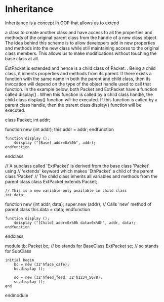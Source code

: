 # Inheritance

 Inheritance is a concept in OOP that allows us to extend

 <p>a class to create another class and have access to all the properties and methods of the original 
 parent class from the handle of a new class object.
 The idea behind this scheme is to allow developers add in new properties and methods into the new class while 
 still maintaining access to the original class members.
 This allows us to make modifications without touching the base class at all.</p>
 
 ExtPacket  is extended  and hence is a child class of Packet. . Being a child class, it inherits properties and methods from its parent. If there exists a function with the same name in both the parent and child class, then its invocation will depend on the type of the object handle used to call that function. In the example below, both Packet  and ExtPacket  have a function called display() . When this function is called by a child class handle, the child class display()  function will be executed. If this function is called by a parent class handle, then the parent class 
display()  function will be executed.


class Packet;
   int addr;

   function new (int addr);
      this.addr = addr;
   endfunction

	function display ();
		$display ("[Base] addr=0x%0h", addr);
	endfunction
endclass

// A subclass called 'ExtPacket' is derived from the base class 'Packet' using
// 'extends' keyword which makes 'EthPacket' a child of the parent class 'Packet'
// The child class inherits all variables and methods from the parent class
class ExtPacket extends Packet;

	// This is a new variable only available in child class
	int data; 		

   function new (int addr, data);
      super.new (addr); 	// Calls 'new' method of parent class
      this.data = data;
   endfunction

	function display ();
		$display ("[Child] addr=0x%0h data=0x%0h", addr, data);
	endfunction
endclass

module tb;
	Packet      bc; 	// bc stands for BaseClass
	ExtPacket   sc; 	// sc stands for SubClass
	
	initial begin
		bc = new (32'hface_cafe);
		bc.display ();
	
        sc = new (32'hfeed_feed, 32'h1234_5678);	
		sc.display ();
	end
endmodule
